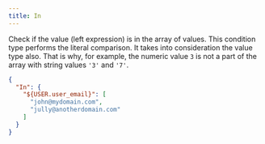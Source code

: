 ```yaml
---
title: In
---
```


Check if the value (left expression) is in the array of values. This condition type performs the literal comparison. It takes into consideration the value type also. That is why, for example, the numeric value `3` is not a part of the array with string values `'3'` and `'7'`.

```json
{
  "In": {
    "${USER.user_email}": [
      "john@mydomain.com",
      "jully@anotherdomain.com"
    ]
  }
}
```